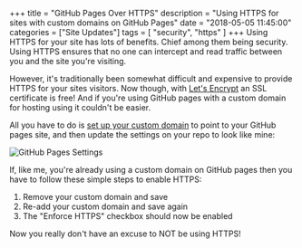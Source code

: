 +++
title = "GitHub Pages Over HTTPS"
description = "Using HTTPS for sites with custom domains on GitHub Pages"
date = "2018-05-05 11:45:00"
categories = ["Site Updates"]
tags = [
    "security",
    "https"
]
+++
Using HTTPS for your site has lots of benefits. Chief among them being
security. Using HTTPS ensures that no one can intercept and read traffic
between you and the site you're visiting.

However, it's traditionally been somewhat difficult and expensive to provide
HTTPS for your sites visitors. Now though, with [Let's Encrypt][1] an SSL
certificate is free! And if you're using GitHub pages with a custom domain for
hosting using it couldn't be easier.

All you have to do is [set up your custom domain][2] to point to your GitHub pages
site, and then update the settings on your repo to look like mine:

![GitHub Pages Settings](/assets/uploads/2018/05/GitHubPagesHTTPSConfig.png)

If, like me, you're already using a custom domain on GitHub pages then you have
to follow these simple steps to enable HTTPS:

1. Remove your custom domain and save
2. Re-add your custom domain and save again
3. The "Enforce HTTPS" checkbox should now be enabled

Now you really don't have an excuse to NOT be using HTTPS!

<!--Links-->
[1]: https://letsencrypt.org/
[2]: https://help.github.com/articles/setting-up-an-apex-domain/
